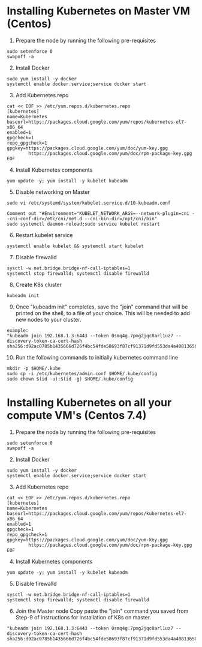 # Installing Kubernetes on Master VM (Centos)

1. Prepare the node by running the following pre-requisites
```
sudo setenforce 0
swapoff -a
```
2. Install Docker
```
sudo yum install -y docker
systemctl enable docker.service;service docker start

```
3. Add Kubernetes repo 
```
cat << EOF >> /etc/yum.repos.d/kubernetes.repo
[kubernetes]
name=Kubernetes
baseurl=https://packages.cloud.google.com/yum/repos/kubernetes-el7-x86_64
enabled=1
gpgcheck=1
repo_gpgcheck=1
gpgkey=https://packages.cloud.google.com/yum/doc/yum-key.gpg
        https://packages.cloud.google.com/yum/doc/rpm-package-key.gpg
EOF

```
4. Install Kubernetes components
```
yum update -y; yum install -y kubelet kubeadm
```
5. Disable networking on Master
```
sudo vi /etc/systemd/system/kubelet.service.d/10-kubeadm.conf

Comment out "#Environment="KUBELET_NETWORK_ARGS=--network-plugin=cni --cni-conf-dir=/etc/cni/net.d --cni-bin-dir=/opt/cni/bin"
sudo systemctl daemon-reload;sudo service kubelet restart
```
6. Restart kubelet service
```
systemctl enable kubelet && systemctl start kubelet
```
7. Disable firewalld
```
sysctl -w net.bridge.bridge-nf-call-iptables=1
systemctl stop firewalld; systemctl disable firewalld
```
8. Create K8s cluster
```
kubeadm init
```
9. Once "kubeadm init" completes, save the "join" command that will be printed on the shell, to a file of your choice. This will be needed to add new nodes to your cluster.

```
example:
"kubeadm join 192.168.1.3:6443 --token 0smq4g.7pmg2jqc8arl1uz7 --discovery-token-ca-cert-hash sha256:d92ac0785b1435666d726f4bc54fde58693f87cf91371d9fd553da4a40813650"
```
10. Run the following commands to initially kubernetes command line
```
mkdir -p $HOME/.kube
sudo cp -i /etc/kubernetes/admin.conf $HOME/.kube/config
sudo chown $(id -u):$(id -g) $HOME/.kube/config
```

# Installing Kubernetes on all your compute VM's (Centos 7.4)

1. Prepare the node by running the following pre-requisites
```
sudo setenforce 0
swapoff -a
```
2. Install Docker
```
sudo yum install -y docker
systemctl enable docker.service;service docker start

```
3. Add Kubernetes repo 
```
cat << EOF >> /etc/yum.repos.d/kubernetes.repo
[kubernetes]
name=Kubernetes
baseurl=https://packages.cloud.google.com/yum/repos/kubernetes-el7-x86_64
enabled=1
gpgcheck=1
repo_gpgcheck=1
gpgkey=https://packages.cloud.google.com/yum/doc/yum-key.gpg
        https://packages.cloud.google.com/yum/doc/rpm-package-key.gpg
EOF

```
4. Install Kubernetes components
```
yum update -y; yum install -y kubelet kubeadm
```
5. Disable firewalld
```
sysctl -w net.bridge.bridge-nf-call-iptables=1
systemctl stop firewalld; systemctl disable firewalld
```
6. Join the Master node
Copy paste the "join" command you saved from Step-9 of instructions for installation of K8s on master.
```
"kubeadm join 192.168.1.3:6443 --token 0smq4g.7pmg2jqc8arl1uz7 --discovery-token-ca-cert-hash sha256:d92ac0785b1435666d726f4bc54fde58693f87cf91371d9fd553da4a40813650"

```